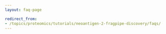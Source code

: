 ```yaml
---
layout: faq-page

redirect_from:
- /topics/proteomics/tutorials/neoantigen-2-fragpipe-discovery/faqs/
---
```

